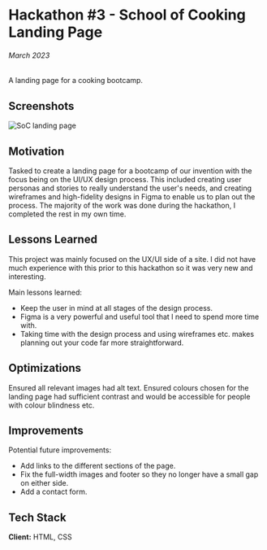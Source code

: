 
# Hackathon #3 - School of Cooking Landing Page
###### March 2023

A landing page for a cooking bootcamp. 



## Screenshots

![SoC landing page](https://github.com/anjiqbal/school-of-cooking-landing-page/blob/main/images/screenshot.png)


## Motivation

Tasked to create a landing page for a bootcamp of our invention with the focus being on the UI/UX design process. This included creating user personas and stories to really understand the user's needs, and creating wireframes and high-fidelity designs in Figma to enable us to plan out the process. The majority of the work was done during the hackathon, I completed the rest in my own time.

## Lessons Learned

This project was mainly focused on the UX/UI side of a site. I did not have much experience with this prior to this hackathon so it was very new and interesting. 

Main lessons learned:

- Keep the user in mind at all stages of the design process.
- Figma is a very powerful and useful tool that I need to spend more time with.
- Taking time with the design process and using wireframes etc. makes planning out your code far more straightforward.

## Optimizations

Ensured all relevant images had alt text.
Ensured colours chosen for the landing page had sufficient contrast and would be accessible for people with colour blindness etc.


## Improvements 

Potential future improvements:

- Add links to the different sections of the page.
- Fix the full-width images and footer so they no longer have a small gap on either side.
- Add a contact form.


## Tech Stack

**Client:** HTML, CSS


